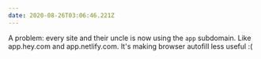 ```yaml
---
date: 2020-08-26T03:06:46.221Z
---
```

A problem: every site and their uncle is now using the `app` subdomain. Like app.hey.com and app.netlify.com. It's making browser autofill less useful :(